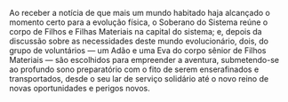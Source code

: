 ﻿Ao receber a notícia de que mais um mundo habitado haja alcançado o momento certo para a evolução física, o Soberano do Sistema reúne o corpo de Filhos e Filhas Materiais na capital do sistema; e, depois da discussão sobre as necessidades deste mundo evolucionário, dois, do grupo de voluntários — um Adão e uma Eva do corpo sênior de Filhos Materiais — são escolhidos para empreender a aventura, submetendo-se ao profundo sono preparatório com o fito de serem enserafinados e transportados, desde o seu lar de serviço solidário até o novo reino de novas oportunidades e perigos novos.